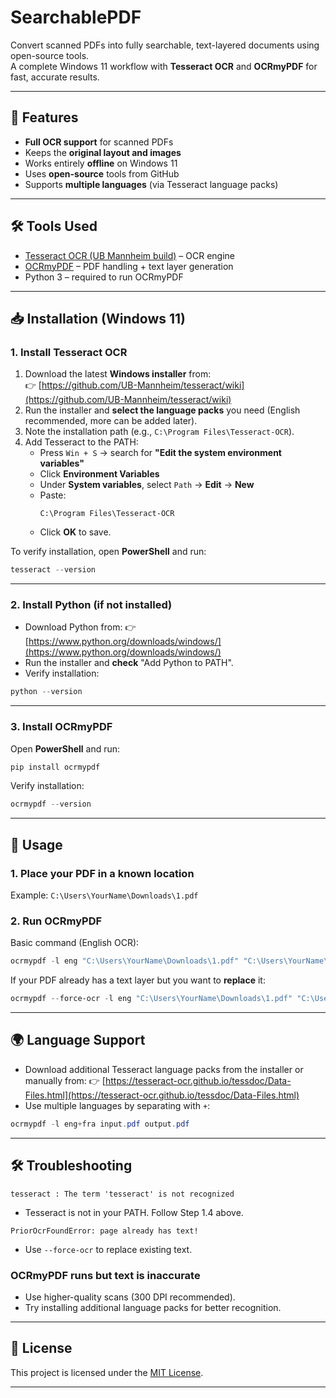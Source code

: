 # SearchablePDF

Convert scanned PDFs into fully searchable, text-layered documents using open-source tools.  
A complete Windows 11 workflow with **Tesseract OCR** and **OCRmyPDF** for fast, accurate results.

---

## 📌 Features
- **Full OCR support** for scanned PDFs
- Keeps the **original layout and images**
- Works entirely **offline** on Windows 11
- Uses **open-source** tools from GitHub
- Supports **multiple languages** (via Tesseract language packs)

---

## 🛠️ Tools Used
- [Tesseract OCR (UB Mannheim build)](https://github.com/UB-Mannheim/tesseract/wiki) – OCR engine
- [OCRmyPDF](https://github.com/ocrmypdf/OCRmyPDF) – PDF handling + text layer generation
- Python 3 – required to run OCRmyPDF

---

## 📥 Installation (Windows 11)

### 1. Install Tesseract OCR
1. Download the latest **Windows installer** from:  
   👉 [https://github.com/UB-Mannheim/tesseract/wiki](https://github.com/UB-Mannheim/tesseract/wiki)
2. Run the installer and **select the language packs** you need (English recommended, more can be added later).
3. Note the installation path (e.g., `C:\Program Files\Tesseract-OCR`).
4. Add Tesseract to the PATH:
   - Press `Win + S` → search for **"Edit the system environment variables"**
   - Click **Environment Variables**
   - Under **System variables**, select `Path` → **Edit** → **New**
   - Paste:
     ```
     C:\Program Files\Tesseract-OCR
     ```
   - Click **OK** to save.

To verify installation, open **PowerShell** and run:
```powershell
tesseract --version
````

---

### 2. Install Python (if not installed)

* Download Python from:
  👉 [https://www.python.org/downloads/windows/](https://www.python.org/downloads/windows/)
* Run the installer and **check** "Add Python to PATH".
* Verify installation:

```powershell
python --version
```

---

### 3. Install OCRmyPDF

Open **PowerShell** and run:

```powershell
pip install ocrmypdf
```

Verify installation:

```powershell
ocrmypdf --version
```

---

## 🚀 Usage

### 1. Place your PDF in a known location

Example: `C:\Users\YourName\Downloads\1.pdf`

### 2. Run OCRmyPDF

Basic command (English OCR):

```powershell
ocrmypdf -l eng "C:\Users\YourName\Downloads\1.pdf" "C:\Users\YourName\Downloads\output.pdf"
```

If your PDF already has a text layer but you want to **replace** it:

```powershell
ocrmypdf --force-ocr -l eng "C:\Users\YourName\Downloads\1.pdf" "C:\Users\YourName\Downloads\output.pdf"
```

---

## 🌍 Language Support

* Download additional Tesseract language packs from the installer or manually from:
  👉 [https://tesseract-ocr.github.io/tessdoc/Data-Files.html](https://tesseract-ocr.github.io/tessdoc/Data-Files.html)
* Use multiple languages by separating with `+`:

```powershell
ocrmypdf -l eng+fra input.pdf output.pdf
```

---

## 🛠 Troubleshooting

`tesseract : The term 'tesseract' is not recognized`

* Tesseract is not in your PATH. Follow Step 1.4 above.

`PriorOcrFoundError: page already has text!`

* Use `--force-ocr` to replace existing text.

### OCRmyPDF runs but text is inaccurate

* Use higher-quality scans (300 DPI recommended).
* Try installing additional language packs for better recognition.

---

## 📜 License

This project is licensed under the [MIT License](LICENSE).

---
